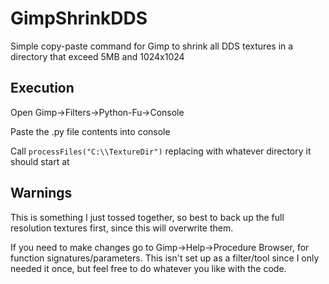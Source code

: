 # GimpShrinkDDS
Simple copy-paste command for Gimp to shrink all DDS textures in a directory that exceed 5MB and 1024x1024

## Execution
Open Gimp->Filters->Python-Fu->Console

Paste the .py file contents into console

Call `processFiles("C:\\TextureDir")` replacing with whatever directory it should start at

## Warnings
This is something I just tossed together, so best to back up the full resolution textures first, since this will overwrite them.

If you need to make changes go to Gimp->Help->Procedure Browser, for function signatures/parameters.
This isn't set up as a filter/tool since I only needed it once, but feel free to do whatever you like with the code.
